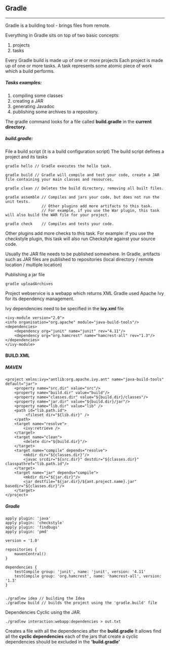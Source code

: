 


## Gradle
-----
Gradle is a building tool - brings files from remote.

Everything in Gradle sits on top of two basic concepts: 
 1. projects
 2. tasks
 
Every Gradle build is made up of one or more projects
Each project is made up of one or more tasks.
A task represents some atomic piece of work which a build performs.

##### Tasks examples:
1. compiling some classes 
2. creating a JAR
3. generating Javadoc
4. publishing some archives to a repository.

The gradle command looks for a file called **build.gradle** in the **current directory**. 

##### build.gradle:

File a build script (it is a build configuration script)
The build script defines a project and its tasks


    gradle hello // Gradle executes the hello task.

    gradle build // Gradle will compile and test your code, create a JAR file containing your main classes and resources.

    gradle clean // Deletes the build directory, removing all built files.

    gradle assemble // Compiles and jars your code, but does not run the unit tests. 
                    // Other plugins add more artifacts to this task. 
                    // For example, if you use the War plugin, this task will also build the WAR file for your project.

    gradle check    // Compiles and tests your code. 
    
Other plugins add more checks to this task. 
For example: if you use the checkstyle plugin, this task will also run Checkstyle against your source code.

Usually the JAR file needs to be published somewhere.
In Gradle, artifacts such as JAR files are published to repositories (local directory / remote location / multiple location)

Publishing a jar file

    gradle uploadArchives

Project webservice is a webapp which returns XML
Gradle used Apache Ivy for its dependency management.

Ivy dependencies need to be specified in the **ivy.xml** file
    
    <ivy-module version="2.0">
    <info organisation="org.apache" module="java-build-tools"/>
    <dependencies>
        <dependency org="junit" name="junit" rev="4.11"/>
        <dependency org="org.hamcrest" name="hamcrest-all" rev="1.3"/>
    </dependencies>
    </ivy-module>

#### BUILD.XML  

##### MAVEN

    <project xmlns:ivy="antlib:org.apache.ivy.ant" name="java-build-tools" default="jar">
        <property name="src.dir" value="src"/>
        <property name="build.dir" value="build"/>
        <property name="classes.dir" value="${build.dir}/classes"/>
        <property name="jar.dir" value="${build.dir}/jar"/>
        <property name="lib.dir" value="lib" />
        <path id="lib.path.id">
             <fileset dir="${lib.dir}" />
        </path>
        <target name="resolve">
            <ivy:retrieve />
        </target>
        <target name="clean">
            <delete dir="${build.dir}"/>
        </target>
        <target name="compile" depends="resolve">
            <mkdir dir="${classes.dir}"/>
            <javac srcdir="${src.dir}" destdir="${classes.dir}" classpathref="lib.path.id"/>
        </target>
        <target name="jar" depends="compile">
            <mkdir dir="${jar.dir}"/>
            <jar destfile="${jar.dir}/${ant.project.name}.jar" basedir="${classes.dir}"/>
        </target>
    </project>

##### Gradle

    apply plugin: 'java'
    apply plugin: 'checkstyle'
    apply plugin: 'findbugs'
    apply plugin: 'pmd'
 
    version = '1.0'
 
    repositories {
        mavenCentral()
    }
 
    dependencies {
        testCompile group: 'junit', name: 'junit', version: '4.11'
        testCompile group: 'org.hamcrest', name: 'hamcrest-all', version: '1.3'
    }


    ./gradlew idea // building the Idea
    ./gradlew build // builds the project using the 'gradle.build' file

Dependencies Cyclic using the JAR.

    ./gradlew interaction:webapp:dependencies > out.txt

Creates a file with all the dependencies after the **build.gradle**
It allows find all the **cyclic dependencies** each of the jars that create a cyclic dependencies should be excluded in the **'build.gradle'**

